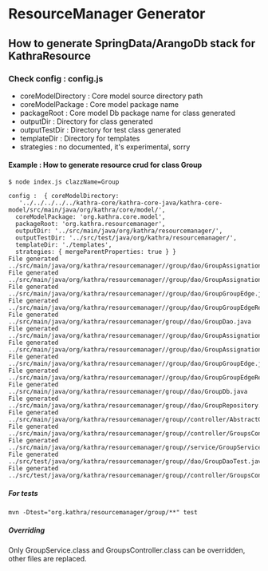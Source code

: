 # ResourceManager Generator
## How to generate SpringData/ArangoDb stack for KathraResource

### Check config : config.js
 -  coreModelDirectory : Core model source directory path
 -  coreModelPackage : Core model package name
 -  packageRoot : Core model Db package name for class generated
 -  outputDir : Directory for class generated
 -  outputTestDir : Directory for test class generated
 -  templateDir : Directory for templates
 -  strategies : no documented, it's experimental, sorry

#### Example : How to generate resource crud for class Group

```
$ node index.js clazzName=Group

config :  { coreModelDirectory:
   '../../../../../kathra-core/kathra-core-java/kathra-core-model/src/main/java/org/kathra/core/model/',
  coreModelPackage: 'org.kathra.core.model',
  packageRoot: 'org.kathra.resourcemanager',
  outputDir: '../src/main/java/org/kathra/resourcemanager/',
  outputTestDir: '../src/test/java/org/kathra/resourcemanager/',
  templateDir: './templates',
  strategies: { mergeParentProperties: true } }
File generated ../src/main/java/org/kathra/resourcemanager//group/dao/GroupAssignationEdge.java
File generated ../src/main/java/org/kathra/resourcemanager//group/dao/GroupAssignationEdgeRepository.java
File generated ../src/main/java/org/kathra/resourcemanager//group/dao/GroupGroupEdge.java
File generated ../src/main/java/org/kathra/resourcemanager//group/dao/GroupGroupEdgeRepository.java
File generated ../src/main/java/org/kathra/resourcemanager/group//dao/GroupDao.java
File generated ../src/main/java/org/kathra/resourcemanager//group/dao/GroupAssignationEdge.java
File generated ../src/main/java/org/kathra/resourcemanager//group/dao/GroupAssignationEdgeRepository.java
File generated ../src/main/java/org/kathra/resourcemanager//group/dao/GroupGroupEdge.java
File generated ../src/main/java/org/kathra/resourcemanager//group/dao/GroupGroupEdgeRepository.java
File generated ../src/main/java/org/kathra/resourcemanager/group//dao/GroupDb.java
File generated ../src/main/java/org/kathra/resourcemanager/group//dao/GroupRepository.java
File generated ../src/main/java/org/kathra/resourcemanager/group//controller/AbstractGroupsController.java
File generated ../src/main/java/org/kathra/resourcemanager/group//controller/GroupsController.java
File generated ../src/main/java/org/kathra/resourcemanager/group//service/GroupService.java
File generated ../src/test/java/org/kathra/resourcemanager/group//dao/GroupDaoTest.java
File generated ../src/test/java/org/kathra/resourcemanager/group//controller/GroupsControllerTest.java
```

##### For tests
```
mvn -Dtest="org.kathra/resourcemanager/group/**" test
```

##### Overriding
Only GroupService.class and GroupsController.class can be overridden, other files are replaced.